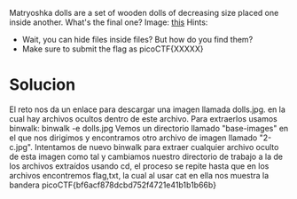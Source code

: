 Matryoshka dolls are a set of wooden dolls of decreasing size placed one inside another. What's the final one? Image: [this](https://mercury.picoctf.net/static/1b70cffdd2f05427fff97d13c496963f/dolls.jpg)
Hints:
- Wait, you can hide files inside files? But how do you find them?
- Make sure to submit the flag as picoCTF{XXXXX}
# Solucion
El reto nos da un enlace para descargar una imagen llamada dolls.jpg. en la cual hay archivos ocultos dentro de este archivo. Para extraerlos usamos binwalk: binwalk -e dolls.jpg
Vemos un directorio llamado "base-images" en el que nos dirigimos y encontramos otro archivo de imagen llamado "2-c.jpg".
Intentamos de nuevo binwalk para extraer cualquier archivo oculto de esta imagen como tal y cambiamos nuestro directorio de trabajo a la de los archivos extraídos usando cd, el proceso se repite hasta que en los archivos encontremos flag,txt, la cual al usar cat en ella nos muestra la bandera
picoCTF{bf6acf878dcbd752f4721e41b1b1b66b}